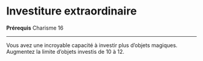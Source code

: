 # Investiture extraordinaire

<p><strong>Prérequis</strong> Charisme 16</p>
<hr>
<p>Vous avez une incroyable capacité à investir plus d’objets magiques. Augmentez la limite d’objets investis de 10 à 12.</p>